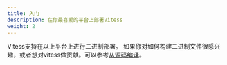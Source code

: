 ```yaml
---
title: 入门
description: 在你最喜爱的平台上部署Vitess
weight: 2
---
```


Vitess支持在以上平台上进行二进制部署。 如果你对如何构建二进制文件很感兴趣，或者想对vitess做贡献。可以参考[从源码编译](../../contributing/build-from-source)。
